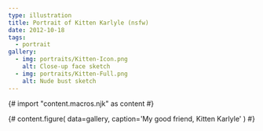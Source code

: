 ```yaml
---
type: illustration
title: Portrait of Kitten Karlyle (nsfw)
date: 2012-10-18
tags:
  - portrait
gallery:
  - img: portraits/Kitten-Icon.png
    alt: Close-up face sketch
  - img: portraits/Kitten-Full.png
    alt: Nude bust sketch
---
```

{# import "content.macros.njk" as content #}

{# content.figure(
  data=gallery,
  caption='My good friend, Kitten Karlyle'
) #}
